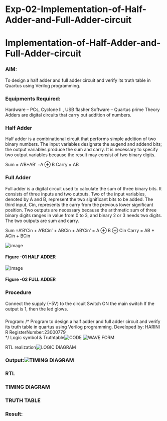 # Exp-02-Implementation-of-Half-Adder-and-Full-Adder-circuit

# Implementation-of-Half-Adder-and-Full-Adder-circuit
### AIM:
To design a half adder and full adder circuit and verify its truth table in Quartus using Verilog programming.

### Equipments Required:
Hardware – PCs, Cyclone II , USB flasher
Software – Quartus prime
Theory
Adders are digital circuits that carry out addition of numbers.

### Half Adder
Half adder is a combinational circuit that performs simple addition of two binary numbers. The input variables designate the augend and addend bits; the output variables produce the sum and carry. It is necessary to specify two output variables because the result may consist of two binary digits.

Sum = A’B+AB’ =A ⊕ B Carry = AB

### Full Adder
Full adder is a digital circuit used to calculate the sum of three binary bits. It consists of three inputs and two outputs. Two of the input variables, denoted by A and B, represent the two significant bits to be added. The third input, Cin, represents the carry from the previous lower significant position. Two outputs are necessary because the arithmetic sum of three binary digits ranges in value from 0 to 3, and binary 2 or 3 needs two digits. The two outputs are sum and carry.

Sum =A’B’Cin + A’BCin’ + ABCin + AB’Cin’ = A ⊕ B ⊕ Cin Carry = AB + ACin + BCin

 ![image](https://user-images.githubusercontent.com/36288975/163552156-a13e5a56-c638-4110-97d9-8896907c8d25.png)

#### Figure -01 HALF ADDER 


![image](https://user-images.githubusercontent.com/36288975/163552057-b3547877-6d07-45b4-b7e0-bcfebfad9e1d.png)

#### Figure -02 FULL ADDER 

### Procedure

Connect the supply (+5V) to the circuit
Switch ON the main switch
If the output is 1, then the led glows.
### 
Program:
/*
Program to design a half adder and full adder circuit and verify its truth table in quartus using Verilog programming.
Developed by: HARINI R
RegisterNumber:23000779  
*/
Logic symbol & Truthtable![CODE](https://github.com/raja-harini/Exp-02-Implementation-of-Half-Adder-and-Full-Adder-circuit/assets/149037372/6b7532c8-642f-4202-9452-0a58109f5290)
![WAVE FORM](https://github.com/raja-harini/Exp-02-Implementation-of-Half-Adder-and-Full-Adder-circuit/assets/149037372/9ca77415-91a0-4f38-8008-84a9cd91bc6e)

RTL realization![LOGIC DIAGRAM](https://github.com/raja-harini/Exp-02-Implementation-of-Half-Adder-and-Full-Adder-circuit/assets/149037372/f4b1bf85-e96f-4827-a1c3-215ea2f25190)

### Output:![TIMING DIAGRAM](https://github.com/raja-harini/Exp-02-Implementation-of-Half-Adder-and-Full-Adder-circuit/assets/149037372/68005d23-5198-46c5-a7cf-a722eeb1a95b)

### RTL
### TIMING DIAGRAM

### TRUTH TABLE 

### Result:
